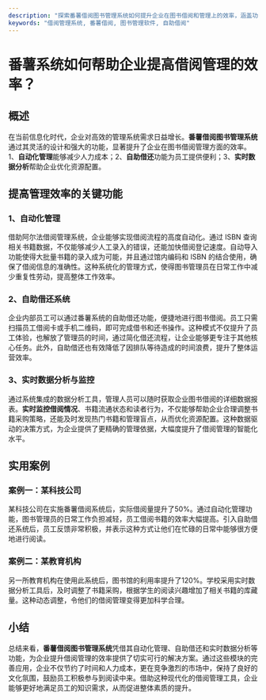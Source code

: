 ```yaml
---
description: "探索番薯借阅图书管理系统如何提升企业在图书借阅和管理上的效率，涵盖功能、优势及实用案例。"
keywords: "借阅管理系统, 番薯借阅, 图书管理软件, 自助借阅"
---
```

# 番薯系统如何帮助企业提高借阅管理的效率？

## 概述

在当前信息化时代，企业对高效的管理系统需求日益增长。**番薯借阅图书管理系统**通过其灵活的设计和强大的功能，显著提升了企业在图书借阅管理方面的效率。1、**自动化管理**能够减少人力成本；2、**自助借还**功能为员工提供便利；3、**实时数据分析**帮助企业优化资源配置。

## 提高管理效率的关键功能

### 1、自动化管理

借助阿尔法借阅管理系统，企业能够实现借阅流程的高度自动化。通过 ISBN 查询相关书籍数据，不仅能够减少人工录入的错误，还能加快借阅登记速度。自动导入功能使得大批量书籍的录入成为可能，并且通过馆内编码和 ISBN 的结合使用，确保了借阅信息的准确性。这种系统化的管理方式，使得图书管理员在日常工作中减少重复性劳动，提高整体工作效率。

### 2、自助借还系统

企业内部员工可以通过番薯系统的自助借还功能，便捷地进行图书借阅。员工只需扫描员工借阅卡或手机二维码，即可完成借书和还书操作。这种模式不仅提升了员工体验，也解放了管理员的时间，通过简化借还流程，让企业能够更专注于其他核心任务。此外，自助借还也有效降低了因排队等待造成的时间浪费，提升了整体运营效率。

### 3、实时数据分析与监控

通过系统集成的数据分析工具，管理人员可以随时获取企业图书借阅的详细数据报表。**实时监控借阅情况**、书籍流通状态和读者行为，不仅能够帮助企业合理调整书籍采购策略，还能及时发现热门书籍和管理盲点，从而优化资源配置。这种数据驱动的决策方式，为企业提供了更精确的管理依据，大幅度提升了借阅管理的智能化水平。

## 实用案例

### 案例一：某科技公司

某科技公司在实施番薯借阅系统后，实际借阅量提升了50%。通过自动化管理功能，图书管理员的日常工作负担减轻，员工借阅书籍的效率大幅提高。引入自助借还系统后，员工反馈非常积极，并表示这种方式让他们在忙碌的日常中能够很方便地进行阅读。

### 案例二：某教育机构

另一所教育机构在使用此系统后，图书馆的利用率提升了120%。学校采用实时数据分析工具后，及时调整了书籍采购，根据学生的阅读兴趣增加了相关书籍的库藏量。这种动态调整，令他们的借阅管理变得更加科学合理。

## 小结

总结来看，**番薯借阅图书管理系统**凭借其自动化管理、自助借还和实时数据分析等功能，为企业提升借阅管理的效率提供了切实可行的解决方案。通过这些模块的完善应用，企业不仅节约了时间和人力成本，更在竞争激烈的市场中，保持了良好的文化氛围，鼓励员工积极参与到阅读中来。借助这种现代化的借阅管理工具，企业能够更好地满足员工的知识需求，从而促进整体素质的提升。
